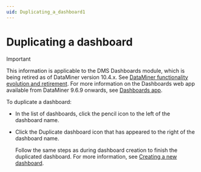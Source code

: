```yaml
---
uid: Duplicating_a_dashboard1
---
```


# Duplicating a dashboard

> [!IMPORTANT]
> This information is applicable to the DMS Dashboards module, which is being retired as of DataMiner version 10.4.x. See [DataMiner functionality evolution and retirement](xref:Software_support_life_cycles#dataminer-functionality-evolution-and-retirement). For more information on the Dashboards web app available from DataMiner 9.6.9 onwards, see [Dashboards app](xref:newR_D).

To duplicate a dashboard:

- In the list of dashboards, click the pencil icon to the left of the dashboard name.

- Click the Duplicate dashboard icon that has appeared to the right of the dashboard name.

    Follow the same steps as during dashboard creation to finish the duplicated dashboard.     For more information, see [Creating a new dashboard](xref:Creating_a_new_dashboard).
